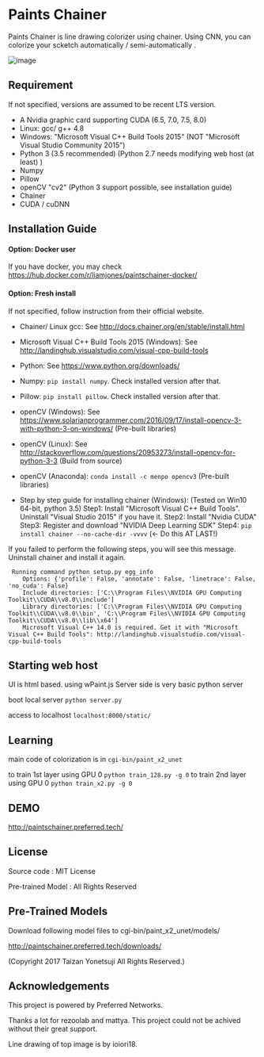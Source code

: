 # Paints Chainer
Paints Chainer is line drawing colorizer using chainer.
Using CNN, you can colorize your scketch automatically / semi-automatically .

![image](https://github.com/taizan/PaintsChainer/blob/open/sample.png)

## Requirement
If not specified, versions are assumed to be recent LTS version.
- A Nvidia graphic card supporting CUDA (6.5, 7.0, 7.5, 8.0)
- Linux: gcc/ g++ 4.8
- Windows: "Microsoft Visual C++ Build Tools 2015" (NOT "Microsoft Visual Studio Community 2015")
- Python 3 (3.5 recommended) (Python 2.7 needs modifying web host (at least) )
- Numpy 
- Pillow
- openCV "cv2" (Python 3 support possible, see installation guide)
- Chainer
- CUDA / cuDNN

## Installation Guide
#### Option: Docker user
If you have docker, you may check https://hub.docker.com/r/liamjones/paintschainer-docker/

#### Option: Fresh install
If not specified, follow instruction from their official website.
- Chainer/ Linux gcc: See http://docs.chainer.org/en/stable/install.html
- Microsoft Visual C++ Build Tools 2015 (Windows): See http://landinghub.visualstudio.com/visual-cpp-build-tools
- Python: See https://www.python.org/downloads/
- Numpy: `pip install numpy`. Check installed version after that.
- Pillow: `pip install pillow`. Check installed version after that.
- openCV (Windows): See https://www.solarianprogrammer.com/2016/09/17/install-opencv-3-with-python-3-on-windows/ (Pre-built libraries)
- openCV (Linux): See http://stackoverflow.com/questions/20953273/install-opencv-for-python-3-3 (Build from source)
- openCV (Anaconda): `conda install -c menpo opencv3` (Pre-built libraries)

- Step by step guide for installing chainer (Windows):
(Tested on Win10 64-bit, python 3.5)
Step1: Install "Microsoft Visual C++ Build Tools". Uninstall "Visual Studio 2015" if you have it.
Step2: Install "Nvidia CUDA"
Step3: Register and download "NVIDIA Deep Learning SDK"
Step4: `pip install chainer --no-cache-dir -vvvv` (<- Do this AT LAST!)

If you failed to perform the following steps, you will see this message. Uninstall chainer and install it again.
```
 Running command python setup.py egg_info
    Options: {'profile': False, 'annotate': False, 'linetrace': False, 'no_cuda': False}
    Include directories: ['C:\\Program Files\\NVIDIA GPU Computing Toolkit\\CUDA\\v8.0\\include']
    Library directories: ['C:\\Program Files\\NVIDIA GPU Computing Toolkit\\CUDA\\v8.0\\bin', 'C:\\Program Files\\NVIDIA GPU Computing Toolkit\\CUDA\\v8.0\\lib\\x64']
    Microsoft Visual C++ 14.0 is required. Get it with "Microsoft Visual C++ Build Tools": http://landinghub.visualstudio.com/visual-cpp-build-tools
```

## Starting web host
UI is html based. using wPaint.js
Server side is very basic python server

boot local server
`python server.py`

access to localhost
`localhost:8000/static/`


## Learning
main code of colorization is in `cgi-bin/paint_x2_unet`

to train 1st layer using GPU 0 `python train_128.py -g 0`
to train 2nd layer using GPU 0 `python train_x2.py -g 0`

## DEMO
http://paintschainer.preferred.tech/

## License
Source code : MIT License

Pre-trained Model : All Rights Reserved 

## Pre-Trained Models
Download following model files to  cgi-bin/paint_x2_unet/models/

http://paintschainer.preferred.tech/downloads/

(Copyright 2017 Taizan Yonetsuji All Rights Reserved.)



## Acknowledgements
This project is powered by Preferred Networks.

Thanks a lot for rezoolab and mattya. This project could not be achived without their great support.

Line drawing of top image is by ioiori18.
